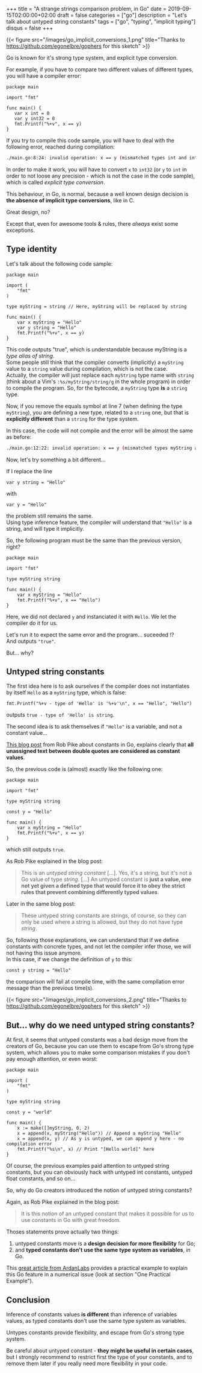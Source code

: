 +++
title = "A strange strings comparison problem, in Go"
date = 2019-09-15T02:00:00+02:00
draft = false
categories = ["go"]
description = "Let's talk about untyped string constants"
tags = ["go", "typing", "implicit typing"]
disqus = false
+++

{{< figure src="/images/go_implicit_conversions_1.png" title="Thanks to https://github.com/egonelbre/gophers for this sketch" >}}

Go is known for it's strong type system, and explicit type conversion.

For example, if you have to compare two different values of different types, you will have a compiler error:

```golang
package main

import "fmt"

func main() {
   var x int = 0
   var y int32 = 0
   fmt.Printf("%+v", x == y) 
}
```

If you try to compile this code sample, you will have to deal with the following error, reached during compilation:

```bash
./main.go:8:24: invalid operation: x == y (mismatched types int and int32)
```

In order to make it work, you will have to convert `x` to `int32` (or `y` to `int` in order to not loose any precision - which is not the case in the code sample), which is called *explicit type conversion*.

This behaviour, in Go, is normal, because a well known design decision is **the absence of implicit type conversions**, like in C.

Great design, no?

Except that, even for awesome tools & rules, there *always* exist some exceptions.

## Type identity

Let's talk about the following code sample:

```golang
package main

import (
	"fmt"
)

type myString = string // Here, myString will be replaced by string

func main() {
	var x myString = "Hello"
	var y string = "Hello"
	fmt.Printf("%+v", x == y)
}
```

This code outputs "true", which is understandable because myString is a *type alias of string*.  
Some people still think that the compiler converts (implicitly) a `myString` value to a `string` value during compilation, which is not the case.  
Actually, the compiler will just replace each `myString` type name with `string` (think about a Vim's `:%s/myString/string/g` in the whole program) in order to compile the program.
So, for the bytecode, a `myString` type **is** a `string` type.

Now, if you remove the equals symbol at line 7 (when defining the type `myString`), you are defining a new type, related to a `string` one, but that is **explicitly different** than a `string` for the type system.

In this case, the code will not compile and the error will be almost the same as before:

```bash
./main.go:12:22: invalid operation: x == y (mismatched types myString and string)
```

Now, let's try something a bit different...

If I replace the line 

```golang
var y string = "Hello"
```

with 

```golang
var y = "Hello"
```

the problem still remains the same.  
Using type inference feature, the compiler will understand that `"Hello"` is a string, and will type it implicitly.

So, the following program must be the same than the previous version, right?

```golang
package main

import "fmt"

type myString string

func main() {
	var x myString = "Hello"
	fmt.Printf("%+v", x == "Hello")
}
```

Here, we did not declared `y` and instanciated it with `Hello`.
We let the compiler do it for us.

Let's run it to expect the same error and the program... suceeded !?  
And outputs `"true"`.

But... why?

## Untyped string constants

The first idea here is to ask ourselves if the compiler does not instantiates by itself `Hello` as a `myString` type, which is false:

```golang
fmt.Printf("%+v - type of 'Hello' is '%+v'\n", x == "Hello", "Hello")
```

outputs `true - type of 'Hello' is string`.

The second idea is to ask themselves if `"Hello"` is a variable, and not a constant value...

[This blog post](https://blog.golang.org/constants) from Rob Pike about constants in Go, explains clearly that **all unassigned text between double quotes are considered as constant values**.

So, the previous code is (almost) exactly like the following one:

```golang
package main

import "fmt"

type myString string

const y = "Hello"

func main() {
	var x myString = "Hello"
	fmt.Printf("%+v", x == y)
}
```

which still outputs `true`.

As Rob Pike explained in the blog post:

> This is an *untyped string constant* [...]. Yes, it's a string, but it's not a Go value of type *string*. [...] An untyped constant is **just a value, one not yet given a defined type that would force it to obey the strict rules that prevent combining differently typed values**.

Later in the same blog post:

> These untyped string constants are strings, of course, so they can only be used where a string is allowed, but they do not have type *string*. 

So, following those explanations, we can understand that if we define constants with concrete types, and not let the compiler infer those, we will not having this issue anymore.    
In this case, if we change the definition of `y` to this:

```golang
const y string = "Hello"
```

the comparison will fail at compile time, with the same compilation error message than the previous time(s).

{{< figure src="/images/go_implicit_conversions_2.png" title="Thanks to https://github.com/egonelbre/gophers for this sketch" >}}

## But... why do we need untyped string constants?

At first, it seems that untyped constants was a bad design move from the creators of Go, because you can use them to escape from Go's strong type system, which allows you to make some comparison mistakes if you don't pay enough attention, or even worst:

```golang
package main

import (
	"fmt"
)

type myString string

const y = "world"

func main() {
	x := make([]myString, 0, 2)
	x = append(x, myString("Hello")) // Append a myString "Hello"
	x = append(x, y) // As y is untyped, we can append y here - no compilation error
	fmt.Printf("%s\n", x) // Print "[Hello world]" here
}
```

Of course, the previous examples paid attention to untyped string constants, but you can obviously hack with untyped int constants, untyped float constants, and so on...

So, why do Go creators introduced the notion of untyped string constants?

Again, as Rob Pike explained in the blog post:

> It is this notion of an untyped constant that makes it possible for us to use constants in Go with great freedom.

Thoses statements prove actually two things:

1. untyped constants move is a **design decision for more flexibility** for Go;
2. and **typed constants don't use the same type system as variables**, in Go.

This [great article from ArdanLabs](https://www.ardanlabs.com/blog/2014/04/introduction-to-numeric-constants-in-go.html) provides a practical example to explain this Go feature in a numerical issue (look at section "One Practical Example").

## Conclusion

Inference of constants values **is different** than inference of variables values, as typed constants don't use the same type system as variables.

Untypes constants provide flexibility, and escape from Go's strong type system.

Be careful about untyped constant - **they might be useful in certain cases**, but I strongly recommend to restrict first the type of your constants, and to remove them later if you really need more flexibility in your code.
